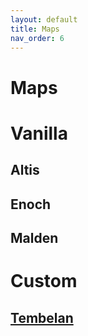 ```yaml
---
layout: default
title: Maps
nav_order: 6
---
```


# Maps

# Vanilla

## Altis

## Enoch

## Malden

# Custom

## [Tembelan](https://steamcommunity.com/sharedfiles/filedetails/?id=2019672556)
